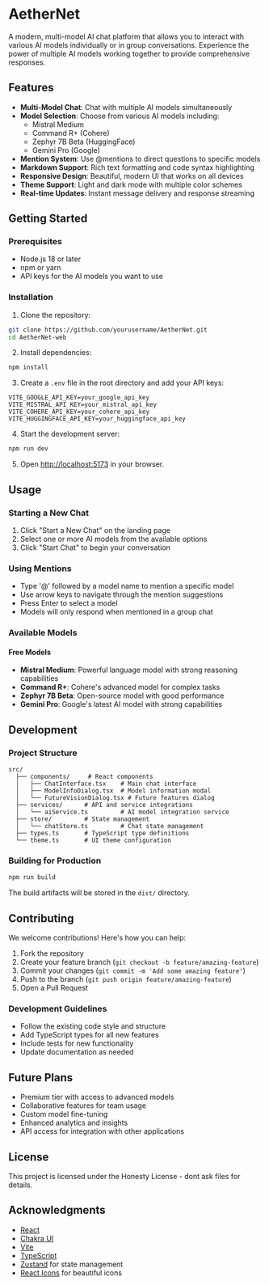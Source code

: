 # AetherNet

A modern, multi-model AI chat platform that allows you to interact with various AI models individually or in group conversations. Experience the power of multiple AI models working together to provide comprehensive responses.

## Features

- **Multi-Model Chat**: Chat with multiple AI models simultaneously
- **Model Selection**: Choose from various AI models including:
  - Mistral Medium
  - Command R+ (Cohere)
  - Zephyr 7B Beta (HuggingFace)
  - Gemini Pro (Google)
- **Mention System**: Use @mentions to direct questions to specific models
- **Markdown Support**: Rich text formatting and code syntax highlighting
- **Responsive Design**: Beautiful, modern UI that works on all devices
- **Theme Support**: Light and dark mode with multiple color schemes
- **Real-time Updates**: Instant message delivery and response streaming

## Getting Started

### Prerequisites

- Node.js 18 or later
- npm or yarn
- API keys for the AI models you want to use

### Installation

1. Clone the repository:
```bash
git clone https://github.com/yourusername/AetherNet.git
cd AetherNet-web
```

2. Install dependencies:
```bash
npm install
```

3. Create a `.env` file in the root directory and add your API keys:
```env
VITE_GOOGLE_API_KEY=your_google_api_key
VITE_MISTRAL_API_KEY=your_mistral_api_key
VITE_COHERE_API_KEY=your_cohere_api_key
VITE_HUGGINGFACE_API_KEY=your_huggingface_api_key
```

4. Start the development server:
```bash
npm run dev
```

5. Open [http://localhost:5173](http://localhost:5173) in your browser.

## Usage

### Starting a New Chat

1. Click "Start a New Chat" on the landing page
2. Select one or more AI models from the available options
3. Click "Start Chat" to begin your conversation

### Using Mentions

- Type '@' followed by a model name to mention a specific model
- Use arrow keys to navigate through the mention suggestions
- Press Enter to select a model
- Models will only respond when mentioned in a group chat

### Available Models

#### Free Models
- **Mistral Medium**: Powerful language model with strong reasoning capabilities
- **Command R+**: Cohere's advanced model for complex tasks
- **Zephyr 7B Beta**: Open-source model with good performance
- **Gemini Pro**: Google's latest AI model with strong capabilities

## Development

### Project Structure

```
src/
  ├── components/     # React components
  │   ├── ChatInterface.tsx    # Main chat interface
  │   ├── ModelInfoDialog.tsx  # Model information modal
  │   └── FutureVisionDialog.tsx # Future features dialog
  ├── services/      # API and service integrations
  │   └── aiService.ts         # AI model integration service
  ├── store/         # State management
  │   └── chatStore.ts         # Chat state management
  ├── types.ts       # TypeScript type definitions
  └── theme.ts       # UI theme configuration
```

### Building for Production

```bash
npm run build
```

The build artifacts will be stored in the `dist/` directory.

## Contributing

We welcome contributions! Here's how you can help:

1. Fork the repository
2. Create your feature branch (`git checkout -b feature/amazing-feature`)
3. Commit your changes (`git commit -m 'Add some amazing feature'`)
4. Push to the branch (`git push origin feature/amazing-feature`)
5. Open a Pull Request

### Development Guidelines

- Follow the existing code style and structure
- Add TypeScript types for all new features
- Include tests for new functionality
- Update documentation as needed

## Future Plans

- Premium tier with access to advanced models
- Collaborative features for team usage
- Custom model fine-tuning
- Enhanced analytics and insights
- API access for integration with other applications

## License

This project is licensed under the Honesty License - dont ask files for details.

## Acknowledgments

- [React](https://reactjs.org/)
- [Chakra UI](https://chakra-ui.com/)
- [Vite](https://vitejs.dev/)
- [TypeScript](https://www.typescriptlang.org/)
- [Zustand](https://github.com/pmndrs/zustand) for state management
- [React Icons](https://react-icons.github.io/react-icons/) for beautiful icons
